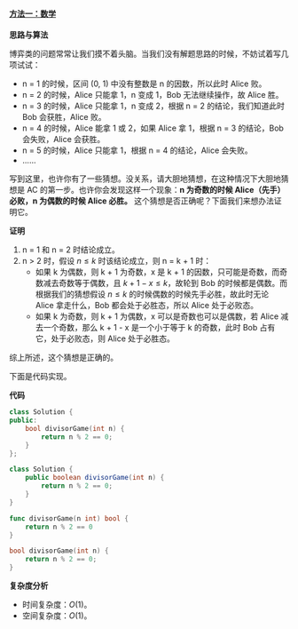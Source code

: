 ﻿#### [方法一：数学](https://leetcode.cn/problems/divisor-game/solutions/344153/chu-shu-bo-yi-by-leetcode-solution/)

**思路与算法**

博弈类的问题常常让我们摸不着头脑。当我们没有解题思路的时候，不妨试着写几项试试：
-   n = 1 的时候，区间 (0, 1) 中没有整数是 n 的因数，所以此时 Alice 败。
-   n = 2 的时候，Alice 只能拿 1，n 变成 1，Bob 无法继续操作，故 Alice 胜。
-   n = 3 的时候，Alice 只能拿 1，n 变成 2，根据 n = 2 的结论，我们知道此时 Bob 会获胜，Alice 败。
-   n = 4 的时候，Alice 能拿 1 或 2，如果 Alice 拿 1，根据 n = 3 的结论，Bob 会失败，Alice 会获胜。
-   n = 5 的时候，Alice 只能拿 1，根据 n = 4 的结论，Alice 会失败。
-   ......

写到这里，也许你有了一些猜想。没关系，请大胆地猜想，在这种情况下大胆地猜想是 AC 的第一步。也许你会发现这样一个现象：**n 为奇数的时候 Alice（先手）必败，n 为偶数的时候 Alice 必胜。** 这个猜想是否正确呢？下面我们来想办法证明它。

**证明**
1.  n = 1 和 n = 2 时结论成立。
2.  n > 2 时，假设 $n \leq k$ 时该结论成立，则 n = k + 1 时：
    -   如果 k 为偶数，则 k + 1 为奇数，x 是 k + 1 的因数，只可能是奇数，而奇数减去奇数等于偶数，且 $k + 1 - x \leq k$，故轮到 Bob 的时候都是偶数。而根据我们的猜想假设 $n\le k$ 的时候偶数的时候先手必胜，故此时无论 Alice 拿走什么，Bob 都会处于必胜态，所以 Alice 处于必败态。
    -   如果 k 为奇数，则 k + 1 为偶数，x 可以是奇数也可以是偶数，若 Alice 减去一个奇数，那么 k + 1 - x 是一个小于等于 k 的奇数，此时 Bob 占有它，处于必败态，则 Alice 处于必胜态。

综上所述，这个猜想是正确的。

下面是代码实现。

**代码**

```cpp
class Solution {
public:
    bool divisorGame(int n) {
        return n % 2 == 0;
    }
};
```

```java
class Solution {
    public boolean divisorGame(int n) {
        return n % 2 == 0;
    }
}
```

```go
func divisorGame(n int) bool {
    return n % 2 == 0
}
```

```c
bool divisorGame(int n) {
    return n % 2 == 0;
}
```

**复杂度分析**

-   时间复杂度：$O(1)$。
-   空间复杂度：$O(1)$。
